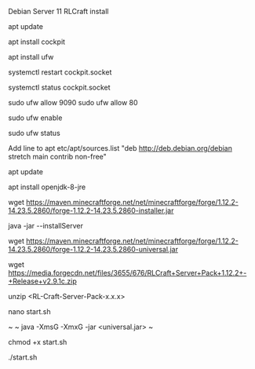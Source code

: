 Debian Server 11 RLCraft install

apt update

apt install cockpit

apt install ufw

systemctl restart cockpit.socket

systemctl status cockpit.socket

sudo ufw allow 9090
sudo ufw allow 80

sudo ufw enable

sudo ufw status

Add line to apt etc/apt/sources.list "deb http://deb.debian.org/debian stretch main contrib non-free"

apt update

apt install openjdk-8-jre

wget https://maven.minecraftforge.net/net/minecraftforge/forge/1.12.2-14.23.5.2860/forge-1.12.2-14.23.5.2860-installer.jar

java -jar <forge-file> --installServer

wget https://maven.minecraftforge.net/net/minecraftforge/forge/1.12.2-14.23.5.2860/forge-1.12.2-14.23.5.2860-universal.jar

wget https://media.forgecdn.net/files/3655/676/RLCraft+Server+Pack+1.12.2+-+Release+v2.9.1c.zip

unzip <RL-Craft-Server-Pack-x.x.x>

nano start.sh

~
~ java -Xms<MIN-MEM>G -Xmx<MAX-MEX>G -jar <universal.jar>
~

chmod +x start.sh

./start.sh
